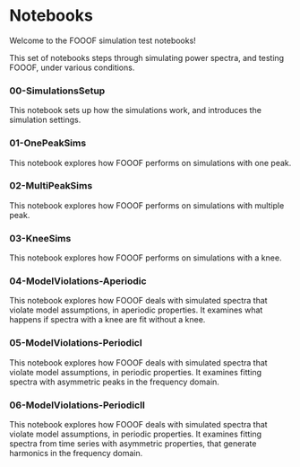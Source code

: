 # Notebooks

Welcome to the FOOOF simulation test notebooks!

This set of notebooks steps through simulating power spectra, and testing FOOOF, under various conditions.

### 00-SimulationsSetup

This notebook sets up how the simulations work, and introduces the simulation settings.

### 01-OnePeakSims

This notebook explores how FOOOF performs on simulations with one peak.

### 02-MultiPeakSims

This notebook explores how FOOOF performs on simulations with multiple peak.

### 03-KneeSims

This notebook explores how FOOOF performs on simulations with a knee.

### 04-ModelViolations-Aperiodic

This notebook explores how FOOOF deals with simulated spectra that violate model assumptions, in aperiodic properties. It examines what happens if spectra with a knee are fit without a knee.

### 05-ModelViolations-PeriodicI

This notebook explores how FOOOF deals with simulated spectra that violate model assumptions, in periodic properties. It examines fitting spectra with asymmetric peaks in the frequency domain.

### 06-ModelViolations-PeriodicII

This notebook explores how FOOOF deals with simulated spectra that violate model assumptions, in periodic properties. It examines fitting spectra from time series with asymmetric properties, that generate harmonics in the frequency domain.

